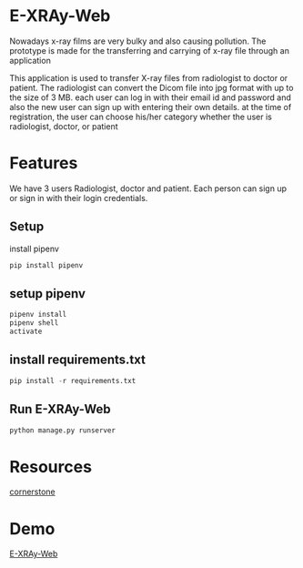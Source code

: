 # E-XRAy-Web
Nowadays x-ray films are very bulky and also causing pollution. The prototype is made for the transferring and carrying of x-ray file through an application 


This application is used to transfer X-ray files from radiologist to doctor or patient. The radiologist can convert the Dicom file into jpg format with up to the size of 3 MB. each user can log in with their email id and password and also the new user can sign up with entering their own details. at the time of registration, the user can choose his/her category whether the user is radiologist, doctor, or patient 


# Features 


We have  3 users  Radiologist, doctor and patient. Each person can sign up or sign in with their login credentials. 


## Setup

install pipenv
```bash
pip install pipenv
```

## setup pipenv
```bash
pipenv install
pipenv shell
activate
```

## install requirements.txt
```python
pip install -r requirements.txt
```

## Run E-XRAy-Web
```python
python manage.py runserver
```

# Resources

 [cornerstone](https://github.com/cornerstonejs/cornerstone)

# Demo

[E-XRAy-Web](https://e-xray-web-2020.herokuapp.com/)
